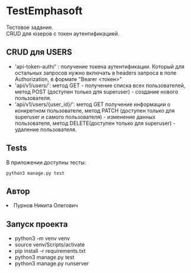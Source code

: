 <h1>TestEmphasoft</h1>

Тестовое задание.
<br>CRUD для юзеров с токен аутентификацией.

<h2>CRUD для USERS</h2>

<ul>
<li>'api-token-auth/' : получение токена аутентификации. Который для остальных запросов нужно включать в headers запроса в поле Authorization, в формате "Bearer &lt;токен&gt" </li>
<li>'api/v1/users/': метод GET - получение списка всех пользователей, метод POST (доступен только для superuser) - создание нового пользователя.</li>
<li>'api/v1/users/{user_id}/': метод GET получение информации о конкретном пользователе, метод PATCH (доступен только для superuser и самого пользователя) - изменение данных пользователя, метод DELETE(доступен только для superuser) - удаление пользователя.</li>
</ul>

<h2>Tests</h2>

В приложении доступны тесты:

`python3 manage.py test`

<h2>Автор</h2>

<li>Пурнов Никита Олегович</li>


<h2>Запуск проекта</h2>

<ul>
<li>python3 -m venv venv</li>
<li>source venv/Scripts/activate</li>
<li>pip install -r requirements.txt</li>
<li>python3 manage.py test</li>
<li>python3 manage.py runserver</li>
</ul>



